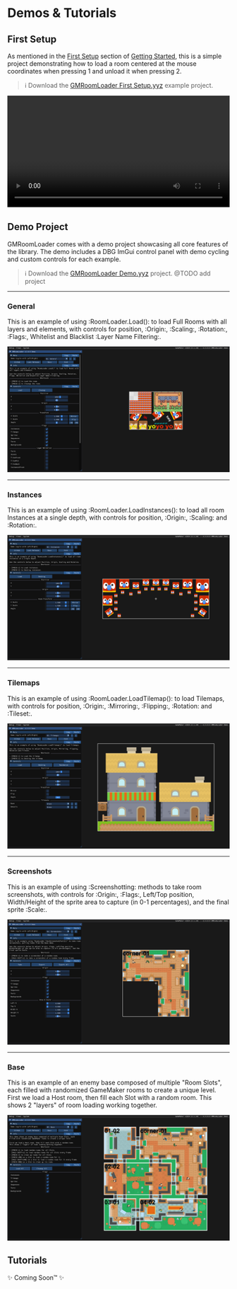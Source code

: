 # Demos & Tutorials

<!-- <div style="position: relative; padding-bottom: 56.25%; height: 0; overflow: hidden; max-width: 100%; border-radius: 8px;">
  <iframe 
    src="https://www.youtube.com/embed/dQw4w9WgXcQ"
    frameborder="0" 
    allow="accelerometer; autoplay; clipboard-write; encrypted-media; gyroscope; picture-in-picture; web-share" 
    allowfullscreen
    style="position: absolute; top:0; left:0; width:100%; height:100%;">
  </iframe>
</div> -->

## First Setup

As mentioned in the [First Setup](/pages/home/gettingStarted/gettingStarted/#first-setup) section of [Getting Started](/pages/home/gettingStarted/gettingStarted), this is a simple project demonstrating how to load a room centered at the mouse coordinates when pressing 1 and unload it when pressing 2.

> ℹ️ Download the [GMRoomLoader First Setup.yyz](https://github.com/glebtsereteli/GMRoomLoader/raw/main/docs/public/GMRoomLoader%20First%20Setup.yyz) example project.

<div style="width: 100%; max-width: 100%;">
  <video style="width: 100%; height: auto;" controls>
    <source src="/pages/home/gettingStarted/firstSetup.mp4" type="video/mp4">
  </video>
</div>

## Demo Project

GMRoomLoader comes with a demo project showcasing all core features of the library. The demo includes a DBG ImGui control panel with demo cycling and custom controls for each example.

> ℹ️ Download the [GMRoomLoader Demo.yyz](https://github.com/glebtsereteli/GMRoomLoader/raw/main/docs/public/GMRoomLoader%20Demo.yyz) project. @TODO add project

---
### General

This is an example of using :RoomLoader.Load(): to load Full Rooms with all layers and elements, with controls for position, :Origin:, :Scaling:, :Rotation:, :Flags:, Whitelist and Blacklist :Layer Name Filtering:.

![general](demo01general.png)

---
### Instances

This is an example of using :RoomLoader.LoadInstances(): to load all room Instances at a single depth, with controls for position, :Origin:, :Scaling: and :Rotation:.

![instances](demo02instances.png)

---
### Tilemaps

This is an example of using :RoomLoader.LoadTilemap(): to load Tilemaps, with controls for position, :Origin:, :Mirroring:, :Flipping:, :Rotation: and :Tileset:.

![tilemaps](demo03tilemaps.png)

---
### Screenshots

This is an example of using :Screenshotting: methods to take room screenshots, with controls for :Origin:, :Flags:, Left/Top position, Width/Height of the sprite area to capture (in 0-1 percentages), and the final sprite :Scale:.

![screenshots](demo04screenshots.png)

---
### Base

This is an example of an enemy base composed of multiple "Room Slots", each filled with randomized GameMaker rooms to create a unique level. First we load a Host room, then fill each Slot with a random room. This shows 2 "layers" of room loading working together.

![base](demo05base.png)

## Tutorials

✨ Coming Soon™ ✨